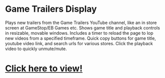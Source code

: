 # Game Trailers Display
Plays new trailers from the Game Trailers YouTube channel, like an in store screen at GameStop/EB Games etc.
Shows game title and playback controls in resizable, movable windows. Includes a timer to reload the page to lop new videos from a specified timeframe.
Quick copy buttons for game title, youtube video link, and search urls for various stores.
Click the playback video to quickly unmute/mute.
# [Click here to view!](https://casketpizza.github.io/Game-Trailers-Display/)
